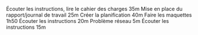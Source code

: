 Écouter les instructions, lire le cahier des charges 35m
Mise en place du rapport/journal de travail 25m
Créer la planification 40m
Faire les maquettes 1h50
Écouter les instructions 20m
Problème réseau 5m
Écouter les instructions 15m 
